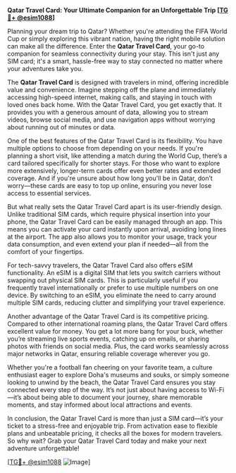 **Qatar Travel Card: Your Ultimate Companion for an Unforgettable Trip [[TG💪+ @esim1088](https://t.me/s/esim1088)]**

Planning your dream trip to Qatar? Whether you're attending the FIFA World Cup or simply exploring this vibrant nation, having the right mobile solution can make all the difference. Enter the **Qatar Travel Card**, your go-to companion for seamless connectivity during your stay. This isn't just any SIM card; it's a smart, hassle-free way to stay connected no matter where your adventures take you.

The **Qatar Travel Card** is designed with travelers in mind, offering incredible value and convenience. Imagine stepping off the plane and immediately accessing high-speed internet, making calls, and staying in touch with loved ones back home. With the Qatar Travel Card, you get exactly that. It provides you with a generous amount of data, allowing you to stream videos, browse social media, and use navigation apps without worrying about running out of minutes or data.

One of the best features of the Qatar Travel Card is its flexibility. You have multiple options to choose from depending on your needs. If you're planning a short visit, like attending a match during the World Cup, there’s a card tailored specifically for shorter stays. For those who want to explore more extensively, longer-term cards offer even better rates and extended coverage. And if you're unsure about how long you'll be in Qatar, don’t worry—these cards are easy to top up online, ensuring you never lose access to essential services.

But what really sets the Qatar Travel Card apart is its user-friendly design. Unlike traditional SIM cards, which require physical insertion into your phone, the Qatar Travel Card can be easily managed through an app. This means you can activate your card instantly upon arrival, avoiding long lines at the airport. The app also allows you to monitor your usage, track your data consumption, and even extend your plan if needed—all from the comfort of your fingertips.

For tech-savvy travelers, the Qatar Travel Card also offers eSIM functionality. An eSIM is a digital SIM that lets you switch carriers without swapping out physical SIM cards. This is particularly useful if you frequently travel internationally or prefer to use multiple numbers on one device. By switching to an eSIM, you eliminate the need to carry around multiple SIM cards, reducing clutter and simplifying your travel experience.

Another advantage of the Qatar Travel Card is its competitive pricing. Compared to other international roaming plans, the Qatar Travel Card offers excellent value for money. You get a lot more bang for your buck, whether you’re streaming live sports events, catching up on emails, or sharing photos with friends on social media. Plus, the card works seamlessly across major networks in Qatar, ensuring reliable coverage wherever you go.

Whether you're a football fan cheering on your favorite team, a culture enthusiast eager to explore Doha's museums and souks, or simply someone looking to unwind by the beach, the Qatar Travel Card ensures you stay connected every step of the way. It’s not just about having access to Wi-Fi—it’s about being able to document your journey, share memorable moments, and stay informed about local attractions and events.

In conclusion, the Qatar Travel Card is more than just a SIM card—it’s your ticket to a stress-free and enjoyable trip. From activation ease to flexible plans and unbeatable pricing, it checks all the boxes for modern travelers. So why wait? Grab your Qatar Travel Card today and make your next adventure unforgettable!

[[TG💪+ @esim1088](https://t.me/s/esim1088) ![Image](https://i.postimg.cc/Y0z9fWf4/image.png)]